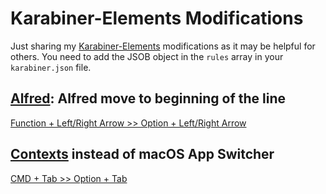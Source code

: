 # Karabiner-Elements Modifications

Just sharing my [Karabiner-Elements](https://github.com/pqrs-org/Karabiner-Elements) modifications as it may be helpful for others. You need to add the JSOB object in the `rules` array in your `karabiner.json` file.

## [Alfred](https://www.alfredapp.com/): Alfred move to beginning of the line

[Function + Left/Right Arrow >> Option + Left/Right Arrow](modifications/alfred.json)

## [Contexts](https://contexts.co) instead of macOS App Switcher

[CMD + Tab >> Option + Tab](modifications/contexts.json)

